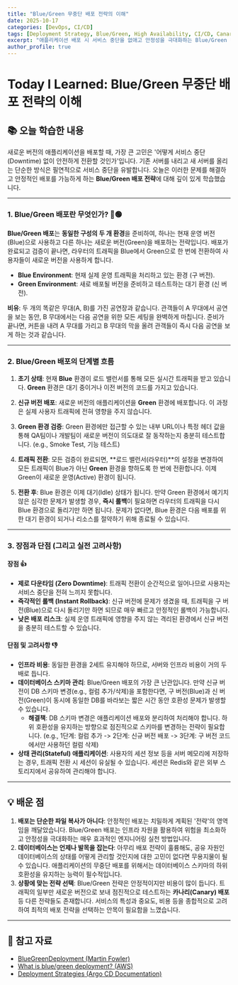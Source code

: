 ```yaml
---
title: "Blue/Green 무중단 배포 전략의 이해"
date: 2025-10-17
categories: [DevOps, CI/CD]
tags: [Deployment Strategy, Blue/Green, High Availability, CI/CD, Canary, TIL]
excerpt: "애플리케이션 배포 시 서비스 중단을 없애고 안정성을 극대화하는 Blue/Green 배포 전략을 학습합니다. 이 전략의 동작 원리와 장단점, 그리고 데이터베이스 스키마 변경과 같은 실전 고려사항을 알아봅니다."
author_profile: true
---
```


# Today I Learned: Blue/Green 무중단 배포 전략의 이해

## 📚 오늘 학습한 내용

새로운 버전의 애플리케이션을 배포할 때, 가장 큰 고민은 '어떻게 서비스 중단(Downtime) 없이 안전하게 전환할 것인가'입니다. 기존 서버를 내리고 새 서버를 올리는 단순한 방식은 필연적으로 서비스 중단을 유발합니다. 오늘은 이러한 문제를 해결하고 안정적인 배포를 가능하게 하는 **Blue/Green 배포 전략**에 대해 깊이 있게 학습했습니다.

---

### 1. **Blue/Green 배포란 무엇인가? 🔵🟢**

**Blue/Green 배포**는 **동일한 구성의 두 개 환경**을 준비하여, 하나는 현재 운영 버전(Blue)으로 사용하고 다른 하나는 새로운 버전(Green)을 배포하는 전략입니다. 배포가 완료되고 검증이 끝나면, 라우터의 트래픽을 Blue에서 Green으로 한 번에 전환하여 사용자들이 새로운 버전을 사용하게 합니다.

-   **Blue Environment**: 현재 실제 운영 트래픽을 처리하고 있는 환경 (구 버전).
-   **Green Environment**: 새로 배포될 버전을 준비하고 테스트하는 대기 환경 (신 버전).

**비유**: 두 개의 똑같은 무대(A, B)를 가진 공연장과 같습니다. 관객들이 A 무대에서 공연을 보는 동안, B 무대에서는 다음 공연을 위한 모든 세팅을 완벽하게 마칩니다. 준비가 끝나면, 커튼을 내려 A 무대를 가리고 B 무대의 막을 올려 관객들이 즉시 다음 공연을 보게 하는 것과 같습니다.



---

### 2. **Blue/Green 배포의 단계별 흐름**

1.  **초기 상태**: 현재 **Blue** 환경이 로드 밸런서를 통해 모든 실시간 트래픽을 받고 있습니다. **Green** 환경은 대기 중이거나 이전 버전의 코드를 가지고 있습니다.

2.  **신규 버전 배포**: 새로운 버전의 애플리케이션을 **Green** 환경에 배포합니다. 이 과정은 실제 사용자 트래픽에 전혀 영향을 주지 않습니다.

3.  **Green 환경 검증**: Green 환경에만 접근할 수 있는 내부 URL이나 특정 헤더 값을 통해 QA팀이나 개발팀이 새로운 버전이 의도대로 잘 동작하는지 충분히 테스트합니다. (e.g., Smoke Test, 기능 테스트)

4.  **트래픽 전환**: 모든 검증이 완료되면, **로드 밸런서(라우터)**의 설정을 변경하여 모든 트래픽이 Blue가 아닌 **Green** 환경을 향하도록 한 번에 전환합니다. 이제 Green이 새로운 운영(Active) 환경이 됩니다.

5.  **전환 후**: Blue 환경은 이제 대기(Idle) 상태가 됩니다. 만약 Green 환경에서 예기치 않은 심각한 문제가 발생할 경우, **즉시 롤백**이 필요하면 라우터의 트래픽을 다시 Blue 환경으로 돌리기만 하면 됩니다. 문제가 없다면, Blue 환경은 다음 배포를 위한 대기 환경이 되거나 리소스를 절약하기 위해 종료될 수 있습니다.

---

### 3. **장점과 단점 (그리고 실전 고려사항)**

#### **장점 👍**

-   **제로 다운타임 (Zero Downtime)**: 트래픽 전환이 순간적으로 일어나므로 사용자는 서비스 중단을 전혀 느끼지 못합니다.
-   **즉각적인 롤백 (Instant Rollback)**: 신규 버전에 문제가 생겼을 때, 트래픽을 구 버전(Blue)으로 다시 돌리기만 하면 되므로 매우 빠르고 안정적인 롤백이 가능합니다.
-   **낮은 배포 리스크**: 실제 운영 트래픽에 영향을 주지 않는 격리된 환경에서 신규 버전을 충분히 테스트할 수 있습니다.

#### **단점 및 고려사항 👎**

-   **인프라 비용**: 동일한 환경을 2세트 유지해야 하므로, 서버와 인프라 비용이 거의 두 배로 듭니다.
-   **데이터베이스 스키마 관리**: Blue/Green 배포의 가장 큰 난관입니다. 만약 신규 버전이 DB 스키마 변경(e.g., 컬럼 추가/삭제)을 포함한다면, 구 버전(Blue)과 신 버전(Green)이 동시에 동일한 DB를 바라보는 짧은 시간 동안 호환성 문제가 발생할 수 있습니다.
    -   **해결책**: DB 스키마 변경은 애플리케이션 배포와 분리하여 처리해야 합니다. 하위 호환성을 유지하는 방향으로 점진적으로 스키마를 변경하는 전략이 필요합니다. (e.g., 1단계: 컬럼 추가 -> 2단계: 신규 버전 배포 -> 3단계: 구 버전 코드에서만 사용하던 컬럼 삭제)
-   **상태 관리(Stateful) 애플리케이션**: 사용자의 세션 정보 등을 서버 메모리에 저장하는 경우, 트래픽 전환 시 세션이 유실될 수 있습니다. 세션은 Redis와 같은 외부 스토리지에서 공유하여 관리해야 합니다.

---

## 💡 배운 점

1.  **배포는 단순한 파일 복사가 아니다**: 안정적인 배포는 치밀하게 계획된 '전략'의 영역임을 깨달았습니다. Blue/Green 배포는 인프라 자원을 활용하여 위험을 최소화하고 안정성을 극대화하는 매우 효과적인 엔지니어링 실천 방법입니다.
2.  **데이터베이스는 언제나 발목을 잡는다**: 아무리 배포 전략이 훌륭해도, 공유 자원인 데이터베이스의 상태를 어떻게 관리할 것인지에 대한 고민이 없다면 무용지물이 될 수 있습니다. 애플리케이션의 무중단 배포를 위해서는 데이터베이스 스키마의 하위 호환성을 유지하는 능력이 필수적입니다.
3.  **상황에 맞는 전략 선택**: Blue/Green 전략은 안정적이지만 비용이 많이 듭니다. 트래픽의 일부만 새로운 버전으로 보내 점진적으로 테스트하는 **카나리(Canary) 배포** 등 다른 전략들도 존재합니다. 서비스의 특성과 중요도, 비용 등을 종합적으로 고려하여 최적의 배포 전략을 선택하는 안목이 필요함을 느꼈습니다.

---

## 🔗 참고 자료

-   [BlueGreenDeployment (Martin Fowler)](https://martinfowler.com/bliki/BlueGreenDeployment.html)
-   [What is blue/green deployment? (AWS)](https://aws.amazon.com/what-is/blue-green-deployment/)
-   [Deployment Strategies (Argo CD Documentation)](https://argo-cd.readthedocs.io/en/stable/operator-manual/applicationset/Controlling-Rollout/)
